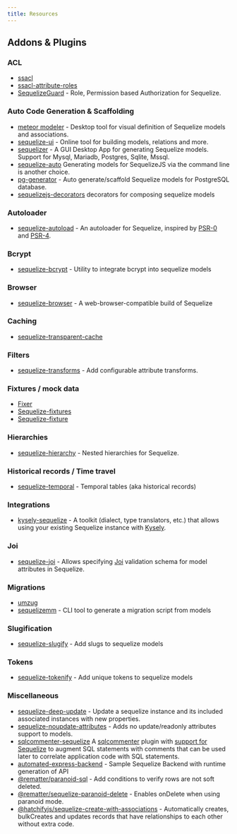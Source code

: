 ```yaml
---
title: Resources
---
```


## Addons & Plugins

### ACL

- [ssacl](https://github.com/pumpupapp/ssacl)
- [ssacl-attribute-roles](https://github.com/mickhansen/ssacl-attribute-roles)
- [SequelizeGuard](https://github.com/lotivo/sequelize-acl) - Role, Permission based Authorization for Sequelize.

### Auto Code Generation & Scaffolding

- [meteor modeler](https://www.datensen.com/) - Desktop tool for visual definition of Sequelize models and associations.
- [sequelize-ui](https://github.com/tomjschuster/sequelize-ui) - Online tool for building models, relations and more.
- [sequelizer](https://github.com/andyforever/sequelizer) - A GUI Desktop App for generating Sequelize models. Support for Mysql, Mariadb, Postgres, Sqlite, Mssql.
- [sequelize-auto](https://github.com/sequelize/sequelize-auto) Generating models for SequelizeJS via the command line is another choice.
- [pg-generator](https://www.pg-generator.com/builtin-templates/sequelize/) - Auto generate/scaffold Sequelize models for PostgreSQL database.
- [sequelizejs-decorators](https://www.npmjs.com/package/sequelizejs-decorators) decorators for composing sequelize models

### Autoloader

- [sequelize-autoload](https://github.com/boxsnake-nodejs/sequelize-autoload) - An autoloader for Sequelize, inspired by [PSR-0](https://www.php-fig.org/psr/psr-0/) and [PSR-4](https://www.php-fig.org/psr/psr-4/).

### Bcrypt

- [sequelize-bcrypt](https://github.com/mattiamalonni/sequelize-bcrypt) - Utility to integrate bcrypt into sequelize models

### Browser

- [sequelize-browser](https://npmjs.com/package/sequelize-browser) - A web-browser-compatible build of Sequelize

### Caching

- [sequelize-transparent-cache](https://github.com/DanielHreben/sequelize-transparent-cache)

### Filters

- [sequelize-transforms](https://www.npmjs.com/package/sequelize-transforms) - Add configurable attribute transforms.

### Fixtures / mock data

- [Fixer](https://github.com/olalonde/fixer)
- [Sequelize-fixtures](https://github.com/domasx2/sequelize-fixtures)
- [Sequelize-fixture](https://github.com/xudejian/sequelize-fixture)

### Hierarchies

- [sequelize-hierarchy](https://www.npmjs.com/package/sequelize-hierarchy) - Nested hierarchies for Sequelize.

### Historical records / Time travel

- [sequelize-temporal](https://github.com/bonaval/sequelize-temporal) - Temporal tables (aka historical records)

### Integrations

- [kysely-sequelize](https://www.npmjs.com/package/kysely-sequelize) - A toolkit (dialect, type translators, etc.) that allows using your existing Sequelize instance with [Kysely](https://www.kysely.dev).

### Joi

- [sequelize-joi](https://github.com/mattiamalonni/sequelize-joi) - Allows specifying [Joi](https://github.com/sideway/joi) validation schema for model attributes in Sequelize.

### Migrations

- [umzug](https://github.com/sequelize/umzug)
- [sequelizemm](https://github.com/hasinoorit/sequelizemm) - CLI tool to generate a migration script from models

### Slugification

- [sequelize-slugify](https://www.npmjs.com/package/sequelize-slugify) - Add slugs to sequelize models

### Tokens

- [sequelize-tokenify](https://github.com/pipll/sequelize-tokenify) - Add unique tokens to sequelize models

### Miscellaneous

- [sequelize-deep-update](https://www.npmjs.com/package/sequelize-deep-update) - Update a sequelize instance and its included associated instances with new properties.
- [sequelize-noupdate-attributes](https://www.npmjs.com/package/sequelize-noupdate-attributes) - Adds no update/readonly attributes support to models.
- [sqlcommenter-sequelize](https://github.com/google/sqlcommenter/tree/master/nodejs/sqlcommenter-nodejs/packages/sqlcommenter-sequelize) A [sqlcommenter](https://google.github.io/sqlcommenter/) plugin with [support for Sequelize](https://google.github.io/sqlcommenter/node/sequelize/) to augment SQL statements with comments that can be used later to correlate application code with SQL statements.
- [automated-express-backend](https://github.com/ruyd/automated-express-backend) - Sample Sequelize Backend with runtime generation of API
- [@rematter/paranoid-sql](https://www.npmjs.com/package/@rematter/paranoid-sql) - Add conditions to verify rows are not soft deleted.
- [@rematter/sequelize-paranoid-delete](https://www.npmjs.com/package/@rematter/sequelize-paranoid-delete) - Enables onDelete when using paranoid mode.
- [@hatchifyjs/sequelize-create-with-associations](https://github.com/bitovi/sequelize-create-with-associations) - Automatically creates, bulkCreates and updates records that have relationships to each other without extra code.
